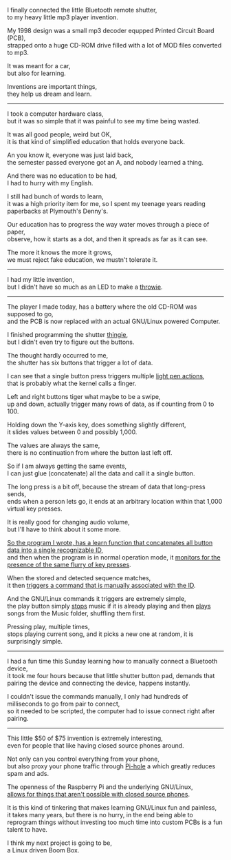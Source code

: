 I finally connected the little Bluetooth remote shutter,\
to my heavy little mp3 player invention.

My 1998 design was a small mp3 decoder equpped Printed Circuit Board (PCB),\
strapped onto a huge CD-ROM drive filled with a lot of MOD files converted to mp3.

It was meant for a car,\
but also for learning.

Inventions are important things,\
they help us dream and learn.

---

I took a computer hardware class,\
but it was so simple that it was painful to see my time being wasted.

It was all good people, weird but OK,\
it is that kind of simplified education that holds everyone back.

An you know it, everyone was just laid back,\
the semester passed everyone got an A, and nobody learned a thing.

And there was no education to be had,\
I had to hurry with my English.

I still had bunch of words to learn,\
it was a high priority item for me, so I spent my teenage years reading paperbacks at Plymouth's Denny's.

Our education has to progress the way water moves through a piece of paper,\
observe, how it starts as a dot, and then it spreads as far as it can see.

The more it knows the more it grows,\
we must reject fake education, we mustn't tolerate it.

---

I had my little invention,\
but I didn't have so much as an LED to make a [throwie](https://www.youtube.com/watch?v=hme5ladDQ_0).

---

The player I made today, has a battery where the old CD-ROM was supposed to go,\
and the PCB is now replaced with an actual GNU/Linux powered Computer.

I finished programming the shutter [thingie](https://www.amazon.com/Cellphone-Shutter-Multifunction-Playback-Smartphones/dp/B08SWC2DQW),\
but I didn't even try to figure out the buttons.

The thought hardly occurred to me,\
the shutter has six buttons that trigger a lot of data.

I can see that a single button press triggers multiple [light pen actions](https://www.youtube.com/watch?v=EBfkiprmoi0),\
that is probably what the kernel calls a finger.

Left and right buttons tiger what maybe to be a swipe,\
up and down, actually trigger many rows of data, as if counting from 0 to 100.

Holding down the Y-axis key, does something slightly different,\
it slides values between 0 and possibly 1,000.

The values are always the same,\
there is no continuation from where the button last left off.

So if I am always getting the same events,\
I can just glue (concatenate) all the data and call it a single button.

The long press is a bit off, because the stream of data that long-press sends,\
ends when a person lets go, it ends at an arbitrary location within that 1,000 virtual key presses.

It is really good for changing audio volume,\
but I'll have to think about it some more.

[So the program I wrote, has a learn function that concatenates all button data into a single recognizable ID](https://github.com/catpea/isir/blob/01ef4b7e55058fde70e5098aad8402345d7e113c/command/learn.js#L51),\
and then when the program is in normal operation mode, it [monitors for the presence of the same flurry of key presses](https://github.com/catpea/isir/blob/01ef4b7e55058fde70e5098aad8402345d7e113c/command/listen.js#L41).

When the stored and detected sequence matches,\
it then [triggers a command that is manually associated with the ID](https://github.com/catpea/isir/blob/01ef4b7e55058fde70e5098aad8402345d7e113c/command/listen.js#L49).

And the GNU/Linux commands it triggers are extremely simple,\
the play button simply [stops](https://github.com/catpea/isir/blob/01ef4b7e55058fde70e5098aad8402345d7e113c/bin/p.sh#L2) music if it is already playing and then [plays](https://github.com/catpea/isir/blob/01ef4b7e55058fde70e5098aad8402345d7e113c/bin/p.sh#L3) songs from the Music folder, shuffling them first.

Pressing play, multiple times,\
stops playing current song, and it picks a new one at random, it is surprisingly simple.

---

I had a fun time this Sunday learning how to manually connect a Bluetooth device,\
it took me four hours because that little shutter button pad, demands that pairing the device and connecting the device, happens instantly.

I couldn't issue the commands manually, I only had hundreds of milliseconds to go from pair to connect,\
so it needed to be scripted, the computer had to issue connect right after pairing.

---

This little $50 of $75 invention is extremely interesting,\
even for people that like having closed source phones around.

Not only can you control everything from your phone,\
but also proxy your phone traffic through [Pi-hole](https://pi-hole.net/) a which greatly reduces spam and ads.

The openness of the Raspberry Pi and the underlying GNU/Linux,\
[allows for things that aren't possible with closed source phones](https://www.youtube.com/watch?v=WDa_odxAGUU).

It is this kind of tinkering that makes learning GNU/Linux fun and painless,\
it takes many years, but there is no hurry, in the end being able to reprogram things without investing too much time into custom PCBs is a fun talent to have.

I think my next project is going to be,\
a Linux driven Boom Box.
